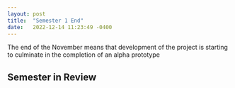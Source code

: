 ```yaml
---
layout: post
title:  "Semester 1 End"
date:   2022-12-14 11:23:49 -0400
---
```


The end of the November means that development of the project is starting to culminate in the completion of an alpha prototype

## Semester in Review